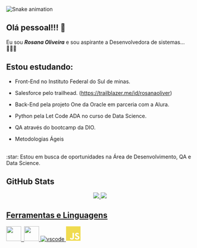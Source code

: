 ![Snake animation](https://github.com/SanaOliver/SanaOliver/blob/output/github-contribution-grid-snake.svg) 

## Olá pessoal!!! 👋

Eu sou ***Rosana Oliveira*** e sou aspirante a Desenvolvedora de sistemas...👩🏾‍💻

## Estou estudando:

* Front-End no Instituto Federal do Sul de minas.

* Salesforce pelo trailhead. (https://trailblazer.me/id/rosanaoliver)

* Back-End pela projeto One da Oracle em parceria com a Alura.

* Python pela Let Code ADA no curso de Data Science.

* QA através do bootcamp da DIO.

* Metodologias Ágeis 

<br>
:star: Estou em busca de oportunidades na Área de Desenvolvimento, QA e Data Science.
<br>

## GitHub Stats
<div align="center">
  <a href="https://github.com/SanaOliver">
  <img height="180em" src="https://github-readme-stats.vercel.app/api?username=SanaOliver&show_icons=true&theme=radical&include_all_commits=true&count_private=true"/>
  <img height="180em" src="https://github-readme-stats.vercel.app/api/top-langs/?username=SanaOliver&layout=compact&langs_count=7&theme=dracula"/>
</div>

## Ferramentas e Linguagens

  <img src="https://cdn.jsdelivr.net/gh/devicons/devicon/icons/git/git-original.svg" width="40" height="40"/> <img>
   <img src="https://cdn.jsdelivr.net/gh/devicons/devicon/icons/github/github-original.svg" width="40" height="40" />
   <img src="https://cdn.jsdelivr.net/gh/devicons/devicon/icons/vscode/vscode-original.svg" alt="vscode" width="40" height="40"/>
   <img src="https://raw.githubusercontent.com/devicons/devicon/master/icons/javascript/javascript-plain.svg"  width="40" height="40">




  
  
  
  
  
  











<!--
**SanaOliver/SanaOliver** is a ✨ _special_ ✨ repository because its `README.md` (this file) appears on your GitHub profile.







